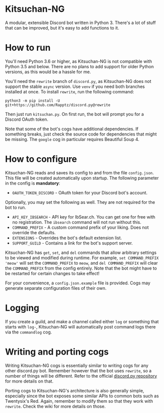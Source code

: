 # Kitsuchan-NG

A modular, extensible Discord bot written in Python 3. There's a lot of stuff that can be
improved, but it's easy to add functions to it.

# How to run
You'll need Python 3.6 or higher, as Kitsuchan-NG is not compatible with Python 3.5 and below.
There are no plans to add support for older Python versions, as this would be a hassle for me.

You'll need the `rewrite` branch of `discord.py`, as Kitsuchan-NG does not support the stable
`async` version. Use `venv` if you need both branches installed at once. To install `rewrite`,
run the following command:

```python3 -m pip install -U git+https://github.com/Rapptz/discord.py@rewrite```

Then just run `kitsuchan.py`. On first run, the bot will prompt you for a Discord OAuth token.

Note that some of the bot's cogs have additional dependencies. If something breaks, just check
the source code for dependencies that might be missing. The `google` cog in particular requires
Beautiful Soup 4.

# How to configure

Kitsuchan-NG reads and saves its config to and from the file `config.json`. This file will be
created automatically upon startup. The following parameter in the config is **mandatory**:

* `OAUTH_TOKEN_DISCORD` - OAuth token for your Discord bot's account.

Optionally, you may set the following as well. They are not required for the bot to run.

* `API_KEY_IBSEARCH` - API key for IbSear.ch. You can get one for free with no registration.
  The `ibsearch` command will not run without this.
* `COMMAND_PREFIX` - A custom command prefix of your liking. Does not override the defaults.
* `EXTENSIONS` - Overrides the bot's default extension list.
* `SUPPORT_GUILD` - Contains a link for the bot's support server.

Kitsuchan-NG has `get`, `set`, and `del` commands that allow arbitrary settings to be viewed and
modified during runtime. For example, `set COMMAND_PREFIX 'meow'` will set the `COMMAND_PREFIX`
to `meow`, and `del COMMAND_PREFIX` will clear the `COMMAND_PREFIX` from the config entirely. Note
that the bot might have to be restarted for certain changes to take effect!

For your convenience, a `config.json.example` file is provided. Cogs may generate separate
configuration files of their own.

# Logging

If you create a guild, and make a channel called either `log` or something that starts with `log-`,
Kitsuchan-NG will automatically post command logs there via the `commandlog` cog.

# Writing and porting cogs

Writing Kitsuchan-NG cogs is essentially similar to writing cogs for any other discord.py bot.
Remember however that the bot uses `rewrite`, so a number of things will be different. Refer to the
official [discord.py repository](https://github.com/Rapptz/discord.py/tree/rewrite/) for more
details on that.

Porting cogs to Kitsuchan-NG's architecture is also generally simple, especially since the bot
exposes some similar APIs to common bots such as Twentysix's Red. Again, remember to modify them so
that they work with `rewrite`. Check the wiki for more details on those.
